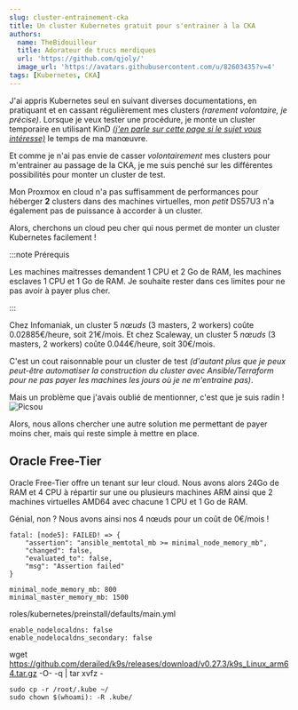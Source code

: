 ```yaml
---
slug: cluster-entrainement-cka
title: Un cluster Kubernetes gratuit pour s'entrainer à la CKA
authors:
  name: TheBidouilleur
  title: Adorateur de trucs merdiques
  url: 'https://github.com/qjoly/'
  image_url: 'https://avatars.githubusercontent.com/u/82603435?v=4'
tags: [Kubernetes, CKA]
---
```


J'ai appris Kubernetes seul en suivant diverses documentations, en pratiquant et en cassant régulièrement mes clusters *(rarement volontaire, je précise)*. Lorsque je veux tester une procédure, je monte un cluster temporaire en utilisant KinD [*(j'en parle sur cette page si le sujet vous intéresse)*](/docs/Kubernetes/kind) le temps de ma manœuvre.

Et comme je n'ai pas envie de casser *volontairement* mes clusters pour m'entrainer au passage de la CKA, je me suis penché sur les différentes possibilités pour monter un cluster de test.

Mon Proxmox en cloud n'a pas suffisamment de performances pour héberger **2** clusters dans des machines virtuelles, mon *petit* DS57U3 n'a également pas de puissance à accorder à un cluster.

Alors, cherchons un cloud peu cher qui nous permet de monter un cluster Kubernetes facilement !

:::note Prérequis

Les machines maitresses demandent 1 CPU et 2 Go de RAM, les machines esclaves 1 CPU et 1 Go de RAM. Je souhaite rester dans ces limites pour ne pas avoir à payer plus cher.

:::

Chez Infomaniak, un cluster 5 *nœuds* (3 masters, 2 workers) coûte 0.02885€/heure, soit 21€/mois. Et chez Scaleway, un cluster 5 *nœuds* (3 masters, 2 workers) coûte 0.044€/heure, soit 30€/mois.

C'est un cout raisonnable pour un cluster de test *(d'autant plus que je peux peut-être automatiser la construction du cluster avec Ansible/Terraform pour ne pas payer les machines les jours où je ne m'entraine pas)*.

Mais un problème que j'avais oublié de mentionner, c'est que je suis radin !
![Picsou](https://media.giphy.com/media/4GRj3pwoAJSwg/giphy.gif)

Alors, nous allons chercher une autre solution me permettant de payer moins cher, mais qui reste simple à mettre en place.

## Oracle Free-Tier

Oracle Free-Tier offre un tenant sur leur cloud. Nous avons alors 24Go de RAM et 4 CPU à répartir sur une ou plusieurs machines ARM ainsi que 2 machines virtuelles AMD64 avec chacune 1 CPU et 1 Go de RAM.

Génial, non ? Nous avons ainsi nos 4 nœuds pour un coût de 0€/mois !

```
fatal: [node5]: FAILED! => {
    "assertion": "ansible_memtotal_mb >= minimal_node_memory_mb",
    "changed": false,
    "evaluated_to": false,
    "msg": "Assertion failed"
}
```

```
minimal_node_memory_mb: 800
minimal_master_memory_mb: 1500
```
roles/kubernetes/preinstall/defaults/main.yml

```
enable_nodelocaldns: false
enable_nodelocaldns_secondary: false
```

wget https://github.com/derailed/k9s/releases/download/v0.27.3/k9s_Linux_arm64.tar.gz -O- -q | tar xvfz -

```
sudo cp -r /root/.kube ~/
sudo chown $(whoami): -R .kube/
```